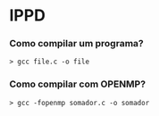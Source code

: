 # IPPD


### Como compilar um programa?
```
> gcc file.c -o file
```

### Como compilar com OPENMP?
```
> gcc -fopenmp somador.c -o somador
```